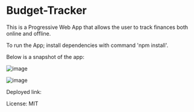 # Budget-Tracker
This is a Progressive Web App that allows the user to track finances both online and offline.

To run the App; install dependencies with command 'npm install'.

Below is a snapshot of the app:

![image](https://user-images.githubusercontent.com/82301113/133958184-078b32cf-41d3-40eb-8e0f-b3f1bb7f232e.png)

![image](https://user-images.githubusercontent.com/82301113/133958203-439e928f-8e24-4d60-aecb-6fe3913de98f.png)

Deployed link:

License: MIT

